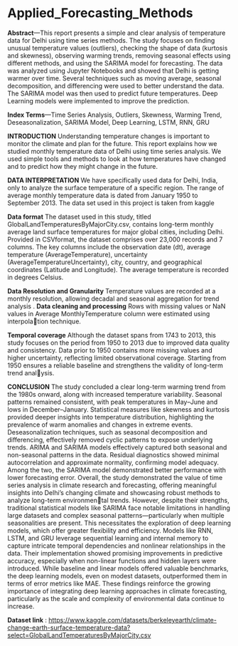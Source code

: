 # Applied_Forecasting_Methods

**Abstract**—This report presents a simple and clear analysis of
temperature data for Delhi using time series methods. The study
focuses on finding unusual temperature values (outliers), checking
the shape of data (kurtosis and skewness), observing warming
trends, removing seasonal effects using different methods, and
using the SARIMA model for forecasting. The data was analyzed
using Jupyter Notebooks and showed that Delhi is getting warmer
over time. Several techniques such as moving average, seasonal
decomposition, and differencing were used to better understand
the data. The SARIMA model was then used to predict future
temperatures. Deep Learning models were implemented to improve the prediction.

**Index Terms**—Time Series Analysis, Outliers, Skewness,
Warming Trend, Deseasonalization, SARIMA Model, Deep
Learning, LSTM, RNN, GRU

**INTRODUCTION**
Understanding temperature changes is important to monitor
the climate and plan for the future. This report explains how
we studied monthly temperature data of Delhi using time
series analysis. We used simple tools and methods to look at
how temperatures have changed and to predict how they might
change in the future.

**DATA INTERPRETATION**
We have specifically used data for Delhi, India, only to
analyze the surface temperature of a specific region. The range
of average monthly temperature data is dated from January
1950 to September 2013. The data set used in this project is
taken from kaggle

**Data format**
The dataset used in this study, titled GlobalLandTemperaturesByMajorCity.csv, contains long-term monthly average
land surface temperatures for major global cities, including
Delhi. Provided in CSVformat, the dataset comprises over
23,000 records and 7 columns. The key columns include
the observation date (dt), average temperature (AverageTemperature), uncertainty (AverageTemperatureUncertainty), city,
country, and geographical coordinates (Latitude and Longitude). The average temperature is recorded in degrees Celsius.

**Data Resolution and Granularity**
Temperature values are recorded at a monthly resolution,
allowing decadal and seasonal aggregation for trend analysis
.
**Data cleaning and processing**
Rows with missing values or NaN values in Average MonthlyTemperature column were estimated using interpolation technique.

**Temporal coverage**
Although the dataset spans from 1743 to 2013, this study
focuses on the period from 1950 to 2013 due to improved
data quality and consistency. Data prior to 1950 contains
more missing values and higher uncertainty, reflecting limited
observational coverage. Starting from 1950 ensures a reliable
baseline and strengthens the validity of long-term trend analysis.

**CONCLUSION**
The study concluded a clear long-term warming trend from the
1980s onward, along with increased temperature variability.
Seasonal patterns remained consistent, with peak temperatures
in May–June and lows in December–January. Statistical measures like skewness and kurtosis provided deeper insights into
temperature distribution, highlighting the prevalence of warm
anomalies and changes in extreme events. Deseasonalization
techniques, such as seasonal decomposition and differencing, effectively removed cyclic patterns to expose underlying
trends. ARIMA and SARIMA models effectively captured
both seasonal and non-seasonal patterns in the data. Residual
diagnostics showed minimal autocorrelation and approximate
normality, confirming model adequacy. Among the two, the
SARIMA model demonstrated better performance with lower
forecasting error. Overall, the study demonstrated the value
of time series analysis in climate research and forecasting,
offering meaningful insights into Delhi’s changing climate and
showcasing robust methods to analyze long-term environmental trends.
However, despite their strengths, traditional statistical models like SARIMA face notable limitations in handling large
datasets and complex seasonal patterns—particularly when
multiple seasonalities are present. This necessitates the exploration of deep learning models, which offer greater flexibility
and efficiency. Models like RNN, LSTM, and GRU leverage
sequential learning and internal memory to capture intricate
temporal dependencies and nonlinear relationships in the
data. Their implementation showed promising improvements
in predictive accuracy, especially when non-linear functions
and hidden layers were introduced. While baseline and linear models offered valuable benchmarks, the deep learning
models, even on modest datasets, outperformed them in terms
of error metrics like MAE. These findings reinforce the
growing importance of integrating deep learning approaches
in climate forecasting, particularly as the scale and complexity
of environmental data continue to increase.

**Dataset link** : https://www.kaggle.com/datasets/berkeleyearth/climate-change-earth-surface-temperature-data?select=GlobalLandTemperaturesByMajorCity.csv
